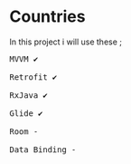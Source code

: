 # Countries
In this project i will use these ;
<pre>
MVVM ✔

Retrofit ✔

RxJava ✔

Glide ✔

Room -

Data Binding -
</pre>
